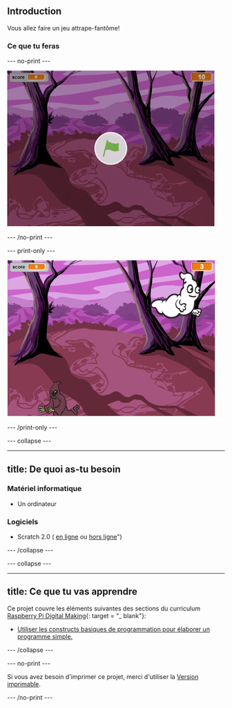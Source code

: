 ## Introduction

Vous allez faire un jeu attrape-fantôme!

### Ce que tu feras

\--- no-print \---

![démonstration](images/showcase.gif)

\--- /no-print \---

\--- print-only \---

![démonstration](images/showcase-static.png)

\--- /print-only \---

\--- collapse \---

* * *

## title: De quoi as-tu besoin

### Matériel informatique

+ Un ordinateur

### Logiciels

+ Scratch 2.0 ( [en ligne](http://rpf.io/scratchon) ou [hors ligne](http://rpf.io/scratchoff)")

\--- /collapse \---

\--- collapse \---

* * *

## title: Ce que tu vas apprendre

Ce projet couvre les éléments suivantes des sections du curriculum [ Raspberry Pi Digital Making](http://rpf.io/curriculum){: target = "_ blank"}:

+ [Utiliser les constructs basiques de programmation pour élaborer un programme simple.](https://www.raspberrypi.org/curriculum/programming/creator)

\--- /collapse \---

\--- no-print \---

Si vous avez besoin d'imprimer ce projet, merci d'utiliser la [Version imprimable](https://projects.raspberrypi.org/en/projects/ghostbusters/print).

\--- /no-print \---